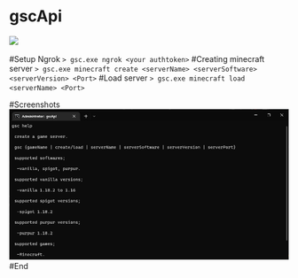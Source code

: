 # gscApi
![](logo)

#Setup Ngrok
`> gsc.exe ngrok <your authtoken>`
#Creating minecraft server
`> gsc.exe minecraft create <serverName> <serverSoftware> <serverVersion> <Port>`
#Load server
`> gsc.exe minecraft load <serverName> <Port>`

#Screenshots
<img src="https://raw.githubusercontent.com/uykuda/gsc/master/screenshot1.PNG" width="988" title="gscApi screenshot">
#End

